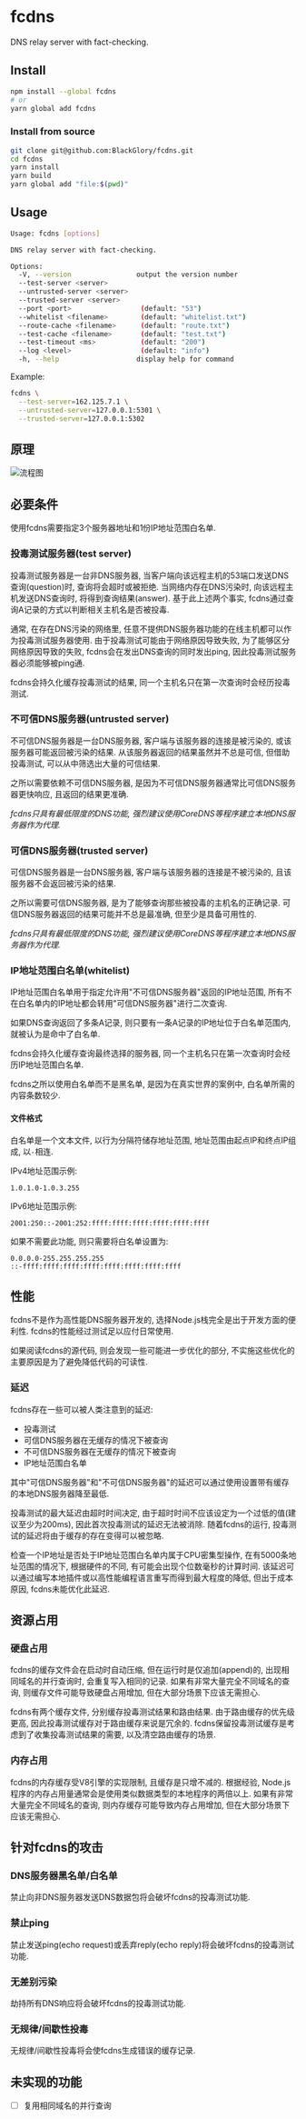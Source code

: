 # fcdns

DNS relay server with fact-checking.

## Install

```sh
npm install --global fcdns
# or
yarn global add fcdns
```

### Install from source

```sh
git clone git@github.com:BlackGlory/fcdns.git
cd fcdns
yarn install
yarn build
yarn global add "file:$(pwd)"
```

## Usage

```sh
Usage: fcdns [options]

DNS relay server with fact-checking.

Options:
  -V, --version                output the version number
  --test-server <server>
  --untrusted-server <server>
  --trusted-server <server>
  --port <port>                 (default: "53")
  --whitelist <filename>        (default: "whitelist.txt")
  --route-cache <filename>      (default: "route.txt")
  --test-cache <filename>       (default: "test.txt")
  --test-timeout <ms>           (default: "200")
  --log <level>                 (default: "info")
  -h, --help                   display help for command
```

Example:
```sh
fcdns \
  --test-server=162.125.7.1 \
  --untrusted-server=127.0.0.1:5301 \
  --trusted-server=127.0.0.1:5302
```

## 原理

![流程图](./docs/flow-chart.svg)

## 必要条件

使用fcdns需要指定3个服务器地址和1份IP地址范围白名单.

### 投毒测试服务器(test server)

投毒测试服务器是一台非DNS服务器,
当客户端向该远程主机的53端口发送DNS查询(question)时, 查询将会超时或被拒绝.
当网络内存在DNS污染时, 向该远程主机发送DNS查询时, 将得到查询结果(answer).
基于此上述两个事实, fcdns通过查询A记录的方式以判断相关主机名是否被投毒.

通常, 在存在DNS污染的网络里, 任意不提供DNS服务器功能的在线主机都可以作为投毒测试服务器使用.
由于投毒测试可能由于网络原因导致失败, 为了能够区分网络原因导致的失败,
fcdns会在发出DNS查询的同时发出ping, 因此投毒测试服务器必须能够被ping通.

fcdns会持久化缓存投毒测试的结果, 同一个主机名只在第一次查询时会经历投毒测试.

### 不可信DNS服务器(untrusted server)

不可信DNS服务器是一台DNS服务器, 客户端与该服务器的连接是被污染的, 或该服务器可能返回被污染的结果.
从该服务器返回的结果虽然并不总是可信, 但借助投毒测试, 可以从中筛选出大量的可信结果.

之所以需要依赖不可信DNS服务器, 是因为不可信DNS服务器通常比可信DNS服务器更快响应, 且返回的结果更准确.

*fcdns只具有最低限度的DNS功能, 强烈建议使用CoreDNS等程序建立本地DNS服务器作为代理.*

### 可信DNS服务器(trusted server)

可信DNS服务器是一台DNS服务器, 客户端与该服务器的连接是不被污染的, 且该服务器不会返回被污染的结果.

之所以需要可信DNS服务器, 是为了能够查询那些被投毒的主机名的正确记录.
可信DNS服务器返回的结果可能并不总是最准确, 但至少是具备可用性的.

*fcdns只具有最低限度的DNS功能, 强烈建议使用CoreDNS等程序建立本地DNS服务器作为代理.*

### IP地址范围白名单(whitelist)

IP地址范围白名单用于指定允许用"不可信DNS服务器"返回的IP地址范围,
所有不在白名单内的IP地址都会转用"可信DNS服务器"进行二次查询.

如果DNS查询返回了多条A记录, 则只要有一条A记录的IP地址位于白名单范围内, 就被认为是命中了白名单.

fcdns会持久化缓存查询最终选择的服务器, 同一个主机名只在第一次查询时会经历IP地址范围白名单.

fcdns之所以使用白名单而不是黑名单, 是因为在真实世界的案例中, 白名单所需的内容条数较少.

#### 文件格式

白名单是一个文本文件, 以行为分隔符储存地址范围, 地址范围由起点IP和终点IP组成, 以`-`相连.

IPv4地址范围示例:
```
1.0.1.0-1.0.3.255
```

IPv6地址范围示例:
```
2001:250::-2001:252:ffff:ffff:ffff:ffff:ffff:ffff
```

如果不需要此功能, 则只需要将白名单设置为:
```
0.0.0.0-255.255.255.255
::-ffff:ffff:ffff:ffff:ffff:ffff:ffff:ffff
```

## 性能

fcdns不是作为高性能DNS服务器开发的, 选择Node.js栈完全是出于开发方面的便利性.
fcdns的性能经过测试足以应付日常使用.

如果阅读fcdns的源代码, 则会发现一些可能进一步优化的部分,
不实施这些优化的主要原因是为了避免降低代码的可读性.

### 延迟

fcdns存在一些可以被人类注意到的延迟:
- 投毒测试
- 可信DNS服务器在无缓存的情况下被查询
- 不可信DNS服务器在无缓存的情况下被查询
- IP地址范围白名单

其中"可信DNS服务器"和"不可信DNS服务器"的延迟可以通过使用设置带有缓存的本地DNS服务器降至最低.

投毒测试的最大延迟由超时时间决定,
由于超时时间不应该设定为一个过低的值(建议至少为200ms), 因此首次投毒测试的延迟无法被消除.
随着fcdns的运行, 投毒测试的延迟将由于缓存的存在变得可以被忽略.

检查一个IP地址是否处于IP地址范围白名单内属于CPU密集型操作,
在有5000条地址范围的情况下, 根据硬件的不同, 有可能会出现个位数毫秒的计算时间.
该延迟可以通过编写本地插件或以高性能编程语言重写而得到最大程度的降低,
但出于成本原因, fcdns未能优化此延迟.

## 资源占用

### 硬盘占用

fcdns的缓存文件会在启动时自动压缩, 但在运行时是仅追加(append)的,
出现相同域名的并行查询时, 会重复写入相同的记录.
如果有非常大量完全不同域名的查询, 则缓存文件可能导致硬盘占用增加, 但在大部分场景下应该无需担心.

fcdns有两个缓存文件, 分别缓存投毒测试结果和路由结果.
由于路由缓存的优先级更高, 因此投毒测试缓存对于路由缓存来说是冗余的.
fcdns保留投毒测试缓存是考虑到了收集投毒测试结果的需要, 以及清空路由缓存的场景.

### 内存占用

fcdns的内存缓存受V8引擎的实现限制, 且缓存是只增不减的.
根据经验, Node.js程序的内存占用量通常会是使用类似数据类型的本地程序的两倍以上.
如果有非常大量完全不同域名的查询, 则内存缓存可能导致内存占用增加, 但在大部分场景下应该无需担心.

## 针对fcdns的攻击

### DNS服务器黑名单/白名单

禁止向非DNS服务器发送DNS数据包将会破坏fcdns的投毒测试功能.

### 禁止ping

禁止发送ping(echo request)或丢弃reply(echo reply)将会破坏fcdns的投毒测试功能.

### 无差别污染

劫持所有DNS响应将会破坏fcdns的投毒测试功能.

### 无规律/间歇性投毒

无规律/间歇性投毒将会使fcdns生成错误的缓存记录.

## 未实现的功能

- [ ] 复用相同域名的并行查询
